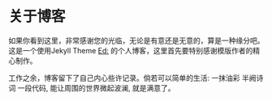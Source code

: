 # 关于博客

如果你看到这里，非常感谢您的光临，无论是有意还是无意的，算是一种缘分吧。这是一个使用Jekyll Theme [Ed:](https://github.com/elotroalex/ed) 的个人博客，这里首先要特别感谢模版作者的精心制作。

工作之余，博客留下了自己内心些许记录。倘若可以简单的生活: 一抹油彩 半阙诗词 一段代码, 能让周围的世界微起波澜, 就是满意了。